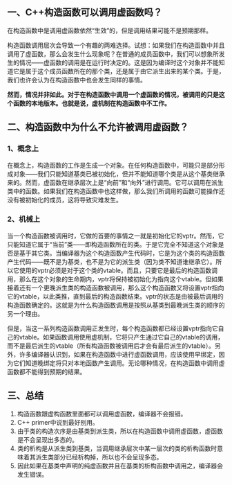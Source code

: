 ## 一、C++构造函数可以调用虚函数吗？

在构造函数中是调用虚函数依然“生效”的，但是调用结果可能不是预期那样。

构造函数调用层次会导致一个有趣的两难选择。试想：如果我们在构造函数中并且调用了虚函数，那么会发生什么现象呢？在普通的成员函数中，我们可以想象所发生的情况——虚函数的调用是在运行时决定的。这是因为编译时这个对象并不能知道它是属于这个成员函数所在的那个类，还是属于由它派生出来的某个类。于是，我们也许会认为在构造函数中也会发生同样的事情。

**然而，情况并非如此。对于在构造函数中调用一个虚函数的情况，被调用的只是这个函数的本地版本。也就是说，虚机制在构造函数中不工作。**

## 二、构造函数中为什么不允许被调用虚函数？

### 1、概念上

在概念上，构造函数的工作是生成一个对象。在任何构造函数中，可能只是部分形成对象——我们只能知道基类已被初始化，但并不能知道哪个类是从这个基类继承来的。然而，虚函数在继承层次上是“向前”和“向外”进行调用。它可以调用在派生类中的函数。如果我们在构造函数中也这样做，那么我们所调用的函数可能操作还没有被初始化的成员，这将导致灾难发生。

### 2、机械上

当一个构造函数被调用时，它做的首要的事情之一就是初始化它的vptr。然而，它只能知道它属于“当前”类——即构造函数所在的类。于是它完全不知道这个对象是否是基于其它类。当编译器为这个构造函数产生代码时，它是为这个类的构造函数产生代码——既不是为基类，也不是为它的派生类（因为类不知道谁继承它）。所以它使用的vptr必须是对于这个类的vtable。而且，只要它是最后的构造函数调用，那么在这个对象的生命期内，vptr将保持被初始化为指向这个vtable。但如果接着还有一个更晚派生类的构造函数被调用，那么这个构造函数又将设置vptr指向它的vtable，以此类推，直到最后的构造函数结束。vptr的状态是由被最后调用的构造函数确定的。这就是为什么构造函数调用是按照从基类到最晚派生类的顺序的另一个理由。

但是，当这一系列构造函数调用正发生时，每个构造函数都已经设置vptr指向它自己的vtable。如果函数调用使用虚机制，它将只产生通过它自己的vtable的调用，而不是最后派生的vtable（所有构造函数被调用后才会有最后派生的vtable）。另外，许多编译器认识到，如果在构造函数中进行虚函数调用，应该使用早绑定，因为它们知道晚绑定将只对本地函数产生调用。无论哪种情况，在构造函数中调用虚函数都不能得到预期的结果。


## 三、总结

1. 构造函数跟虚构函数里面都可以调用虚函数，编译器不会报错。
2. C++ primer中说到最好别用。
3. 由于类的构造次序是由基类到派生类，所以在构造函数中调用虚函数，虚函数是不会呈现出多态的。
4. 类的析构是从派生类到基类，当调用继承层次中某一层次的类的析构函数时意味着其派生类部分已经析构掉，所以也不会呈现多态。
5. 因此如果在基类中声明的纯虚函数并且在基类的析构函数中调用之，编译器会发生错误。